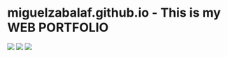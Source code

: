 # miguelzabalaf.github.io - This is my WEB PORTFOLIO
![](https://img.shields.io/github/stars/miguelzabalaf/miguelzabalaf.github.io) ![](https://img.shields.io/github/forks/miguelzabalaf/miguelzabalaf.github.io) ![](https://img.shields.io/github/issues/miguelzabalaf/miguelzabalaf.github.io) 
